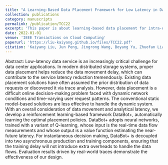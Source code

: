 ```yaml
---
title: "A Learning-Based Data Placement Framework for Low Latency in Data Center Networks"
collection: publications
category: manuscripts
permalink: /publication/TCC22
excerpt: 'This paper is about learning-based data placement for intra-data center networks.'
date: 2022-01-01
venue: 'IEEE Transactions on Cloud Computing'
paperurl: 'https://liu-kaiyang.github.io/files/TCC22.pdf'
citation: 'Kaiyang Liu, Jun Peng, Jingrong Wang, Boyang Yu, Zhuofan Liao, Zhiwu Huang, Jianping Pan. A learning-based data placement framework for low latency in data center networks, IEEE Transactions on Cloud Computing, vol. 10, no. 1, pp. 146–157, 2022.'
---
```


Abstract: Low-latency data service is an increasingly critical challenge for data center applications. In modern distributed storage systems, proper data placement helps reduce the data movement delay, which can contribute to the service latency reduction tremendously. Existing data placement solutions have often assumed the prior distribution of data requests or discovered it via trace analysis. However, data placement is a difficult online decision-making problem faced with dynamic network conditions and time-varying user request patterns. The conventional static model-based solutions are less effective to handle the dynamic system. With an overall consideration of data movement and analytical latency, we develop a reinforcement learning-based framework DataBot+, automatically learning the optimal placement policies. DataBot+ adopts neural networks, trained with a variant of Q-learning, whose input is the real-time data flow measurements and whose output is a value function estimating the near-future latency. For instantaneous decision making, DataBot+ is decoupled into two asynchronous production and training components, ensuring that the training delay will not introduce extra overheads to handle the data flows. Evaluation results driven by real-world traces demonstrate the effectiveness of our design.
